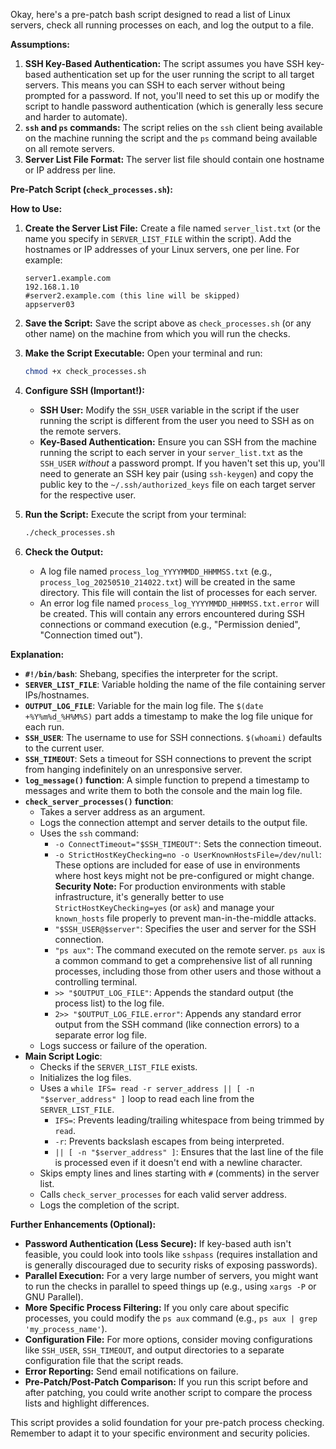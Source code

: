 Okay, here's a pre-patch bash script designed to read a list of Linux servers, check all running processes on each, and log the output to a file.

**Assumptions:**

1.  **SSH Key-Based Authentication:** The script assumes you have SSH key-based authentication set up for the user running the script to all target servers. This means you can SSH to each server without being prompted for a password. If not, you'll need to set this up or modify the script to handle password authentication (which is generally less secure and harder to automate).
2.  **`ssh` and `ps` commands:** The script relies on the `ssh` client being available on the machine running the script and the `ps` command being available on all remote servers.
3.  **Server List File Format:** The server list file should contain one hostname or IP address per line.

**Pre-Patch Script (`check_processes.sh`):**



**How to Use:**

1.  **Create the Server List File:**
    Create a file named `server_list.txt` (or the name you specify in `SERVER_LIST_FILE` within the script). Add the hostnames or IP addresses of your Linux servers, one per line. For example:

    ```text
    server1.example.com
    192.168.1.10
    #server2.example.com (this line will be skipped)
    appserver03
    ```

2.  **Save the Script:**
    Save the script above as `check_processes.sh` (or any other name) on the machine from which you will run the checks.

3.  **Make the Script Executable:**
    Open your terminal and run:
    ```bash
    chmod +x check_processes.sh
    ```

4.  **Configure SSH (Important!):**
    * **SSH User:** Modify the `SSH_USER` variable in the script if the user running the script is different from the user you need to SSH as on the remote servers.
    * **Key-Based Authentication:** Ensure you can SSH from the machine running the script to each server in your `server_list.txt` as the `SSH_USER` *without* a password prompt. If you haven't set this up, you'll need to generate an SSH key pair (using `ssh-keygen`) and copy the public key to the `~/.ssh/authorized_keys` file on each target server for the respective user.

5.  **Run the Script:**
    Execute the script from your terminal:
    ```bash
    ./check_processes.sh
    ```

6.  **Check the Output:**
    * A log file named `process_log_YYYYMMDD_HHMMSS.txt` (e.g., `process_log_20250510_214022.txt`) will be created in the same directory. This file will contain the list of processes for each server.
    * An error log file named `process_log_YYYYMMDD_HHMMSS.txt.error` will be created. This will contain any errors encountered during SSH connections or command execution (e.g., "Permission denied", "Connection timed out").

**Explanation:**

* **`#!/bin/bash`**: Shebang, specifies the interpreter for the script.
* **`SERVER_LIST_FILE`**: Variable holding the name of the file containing server IPs/hostnames.
* **`OUTPUT_LOG_FILE`**: Variable for the main log file. The `$(date +%Y%m%d_%H%M%S)` part adds a timestamp to make the log file unique for each run.
* **`SSH_USER`**: The username to use for SSH connections. `$(whoami)` defaults to the current user.
* **`SSH_TIMEOUT`**: Sets a timeout for SSH connections to prevent the script from hanging indefinitely on an unresponsive server.
* **`log_message()` function**: A simple function to prepend a timestamp to messages and write them to both the console and the main log file.
* **`check_server_processes()` function**:
    * Takes a server address as an argument.
    * Logs the connection attempt and server details to the output file.
    * Uses the `ssh` command:
        * `-o ConnectTimeout="$SSH_TIMEOUT"`: Sets the connection timeout.
        * `-o StrictHostKeyChecking=no -o UserKnownHostsFile=/dev/null`: These options are included for ease of use in environments where host keys might not be pre-configured or might change. **Security Note:** For production environments with stable infrastructure, it's generally better to use `StrictHostKeyChecking=yes` (or `ask`) and manage your `known_hosts` file properly to prevent man-in-the-middle attacks.
        * `"$SSH_USER@$server"`: Specifies the user and server for the SSH connection.
        * `"ps aux"`: The command executed on the remote server. `ps aux` is a common command to get a comprehensive list of all running processes, including those from other users and those without a controlling terminal.
        * `>> "$OUTPUT_LOG_FILE"`: Appends the standard output (the process list) to the log file.
        * `2>> "$OUTPUT_LOG_FILE.error"`: Appends any standard error output from the SSH command (like connection errors) to a separate error log file.
    * Logs success or failure of the operation.
* **Main Script Logic**:
    * Checks if the `SERVER_LIST_FILE` exists.
    * Initializes the log files.
    * Uses a `while IFS= read -r server_address || [ -n "$server_address" ]` loop to read each line from the `SERVER_LIST_FILE`.
        * `IFS=`: Prevents leading/trailing whitespace from being trimmed by `read`.
        * `-r`: Prevents backslash escapes from being interpreted.
        * `|| [ -n "$server_address" ]`: Ensures that the last line of the file is processed even if it doesn't end with a newline character.
    * Skips empty lines and lines starting with `#` (comments) in the server list.
    * Calls `check_server_processes` for each valid server address.
    * Logs the completion of the script.

**Further Enhancements (Optional):**

* **Password Authentication (Less Secure):** If key-based auth isn't feasible, you could look into tools like `sshpass` (requires installation and is generally discouraged due to security risks of exposing passwords).
* **Parallel Execution:** For a very large number of servers, you might want to run the checks in parallel to speed things up (e.g., using `xargs -P` or GNU Parallel).
* **More Specific Process Filtering:** If you only care about specific processes, you could modify the `ps aux` command (e.g., `ps aux | grep 'my_process_name'`).
* **Configuration File:** For more options, consider moving configurations like `SSH_USER`, `SSH_TIMEOUT`, and output directories to a separate configuration file that the script reads.
* **Error Reporting:** Send email notifications on failure.
* **Pre-Patch/Post-Patch Comparison:** If you run this script before and after patching, you could write another script to compare the process lists and highlight differences.

This script provides a solid foundation for your pre-patch process checking. Remember to adapt it to your specific environment and security policies.

